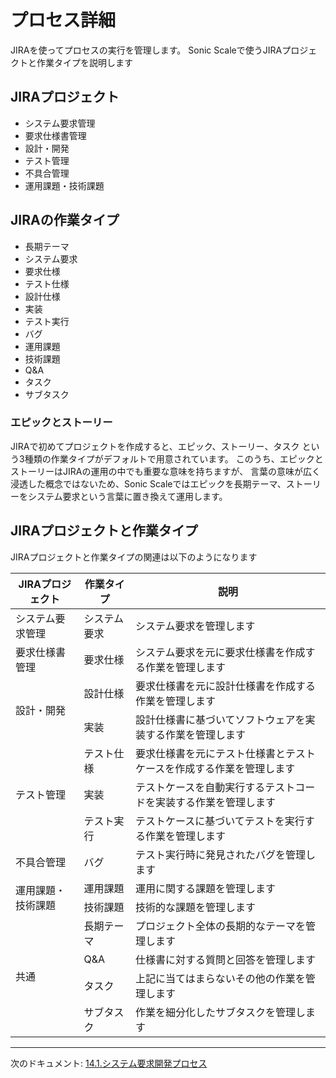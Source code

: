 # プロセス詳細

JIRAを使ってプロセスの実行を管理します。
Sonic Scaleで使うJIRAプロジェクトと作業タイプを説明します

## JIRAプロジェクト

- システム要求管理
- 要求仕様書管理
- 設計・開発
- テスト管理
- 不具合管理
- 運用課題・技術課題

## JIRAの作業タイプ

- 長期テーマ
- システム要求
- 要求仕様
- テスト仕様
- 設計仕様
- 実装
- テスト実行
- バグ
- 運用課題
- 技術課題
- Q&A
- タスク
- サブタスク

### エピックとストーリー

JIRAで初めてプロジェクトを作成すると、エピック、ストーリー、タスク
という3種類の作業タイプがデフォルトで用意されています。
このうち、エピックとストーリーはJIRAの運用の中でも重要な意味を持ちますが、
言葉の意味が広く浸透した概念ではないため、Sonic Scaleではエピックを長期テーマ、ストーリーをシステム要求という言葉に置き換えて運用します。

## JIRAプロジェクトと作業タイプ

JIRAプロジェクトと作業タイプの関連は以下のようになります

<table>
  <thead>
    <tr>
      <th>JIRAプロジェクト</th>
      <th>作業タイプ</th>
      <th>説明</th>
    </tr>
  </thead>
  <tbody>
    <tr>
      <td>システム要求管理</td>
      <td>システム要求</td>
      <td>システム要求を管理します</td>
    </tr>
    <tr>
      <td>要求仕様書管理</td>
      <td>要求仕様</td>
      <td>システム要求を元に要求仕様書を作成する作業を管理します</td>
    </tr>
    <tr>
      <td rowspan=2>設計・開発</td>
      <td>設計仕様</td>
      <td>要求仕様書を元に設計仕様書を作成する作業を管理します</td>
    </tr>
    <tr>
      <td>実装</td>
      <td>設計仕様書に基づいてソフトウェアを実装する作業を管理します</td>
    </tr>
    <tr>
      <td rowspan=3>テスト管理</td>
      <td>テスト仕様</td>
      <td>要求仕様書を元にテスト仕様書とテストケースを作成する作業を管理します</td>
    </tr>
    <tr>
      <td>実装</td>
      <td>テストケースを自動実行するテストコードを実装する作業を管理します</td>
    </tr>
    <tr>
      <td>テスト実行</td>
      <td>テストケースに基づいてテストを実行する作業を管理します</td>
    </tr>
    <tr>
      <td>不具合管理</td>
      <td>バグ</td>
      <td>テスト実行時に発見されたバグを管理します</td>
    </tr>
    <tr>
      <td rowspan=2>運用課題・技術課題</td>
      <td>運用課題</td>
      <td>運用に関する課題を管理します</td>
    </tr>
    <tr>
      <td>技術課題</td>
      <td>技術的な課題を管理します</td>
    </tr>
    <tr>
      <td rowspan=4>共通</td>
      <td>長期テーマ</td>
      <td>プロジェクト全体の長期的なテーマを管理します</td>
    </tr>
    <tr>
      <td>Q&A</td>
      <td>仕様書に対する質問と回答を管理します</td>
    </tr>
    <tr>
      <td>タスク</td>
      <td>上記に当てはまらないその他の作業を管理します</td>
    </tr>
    <tr>
      <td>サブタスク</td>
      <td>作業を細分化したサブタスクを管理します</td>
    </tr>
  </tbody>
</table>

---

次のドキュメント: [14.1.システム要求開発プロセス](./14.1.システム要求開発プロセス.md)

